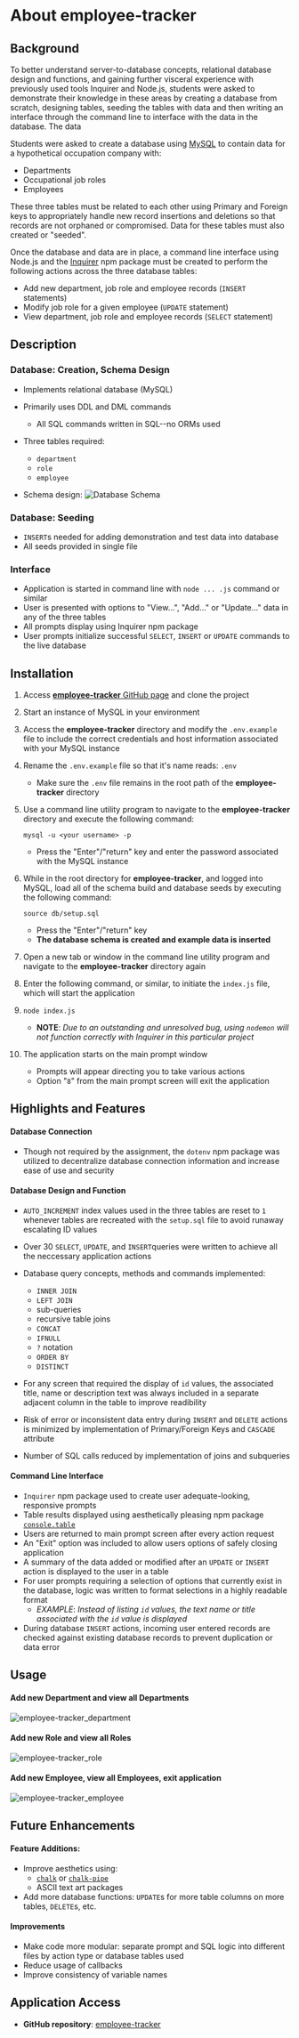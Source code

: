 # About employee-tracker

## Background

To better understand server-to-database concepts, relational database design and functions, and gaining further visceral experience with previously used tools Inquirer and Node.js, students were asked to demonstrate their knowledge in these areas by creating a database from scratch, designing tables, seeding the tables with data and then writing an interface through the command line to interface with the data in the database.  The data

Students were asked to create a database using [MySQL](https://www.mysql.com/) to contain data for a hypothetical occupation company with:

* Departments
* Occupational job roles
* Employees

These three tables must be related to each other using Primary and Foreign keys to appropriately handle new record insertions and deletions so that records are not orphaned or compromised.  Data for these tables must also created or "seeded".

Once the database and data are in place, a command line interface using Node.js and the [Inquirer](https://www.npmjs.com/package/inquirer) npm package must be created to perform the following actions across the three database tables:

* Add new department, job role and employee records (`INSERT` statements)
* Modify job role for a given employee (`UPDATE` statement)
* View department, job role and employee records (`SELECT` statement)

## Description

### Database:  Creation, Schema Design

* Implements relational database (MySQL)
* Primarily uses DDL and DML commands
	* All SQL commands written in SQL--no ORMs used
* Three tables required:

	* `department`
	* `role`
	* `employee`
* Schema design:
	![Database Schema](assets/schema.png)

### Database:  Seeding

* `INSERT`s needed for adding demonstration and test data into database
* All seeds provided in single file

### Interface

* Application is started in command line with `node ... .js` command or similar
* User is presented with options to "View...", "Add..." or "Update..." data in any of the three tables
* All prompts display using Inquirer npm package
* User prompts initialize successful `SELECT`, `INSERT` or `UPDATE` commands to the live database

## Installation

1. Access [**employee-tracker** GitHub page](https://github.com/monstertruckdog/employee-tracker) and clone the project
2. Start an instance of MySQL in your environment
3. Access the **employee-tracker** directory and modify the `.env.example` file to include the correct credentials and host information associated with your MySQL instance
4. Rename the `.env.example` file so that it's name reads: `.env`
	* Make sure the `.env` file remains in the root path of the **employee-tracker** directory
5. Use a command line utility program to navigate to the **employee-tracker** directory and execute the following command:

	```
	mysql -u <your username> -p
	```
	* Press the "Enter"/"return" key and enter the password associated with the MySQL instance
6. While in the root directory for **employee-tracker**, and logged into MySQL, load all of the schema build and database seeds by executing the following command:
	
	```
	source db/setup.sql
	```
	* Press the "Enter"/"return" key
	* **The database schema is created and example data is inserted**
7. Open a new tab or window in the command line utility program and navigate to the **employee-tracker** directory again
8. Enter the following command, or similar, to initiate the `index.js` file, which will start the application
9. 
	```
	node index.js
	```
	* **NOTE**:  *Due to an outstanding and unresolved bug, using `nodemon` will not function correctly with Inquirer in this particular project*

9. The application starts on the main prompt window

	* Prompts will appear directing you to take various actions
	* Option "`8`" from the main prompt screen will exit the application



## Highlights and Features

#### Database Connection

* Though not required by the assignment, the `dotenv` npm package was utilized to decentralize database connection information and increase ease of use and security

#### Database Design and Function

* `AUTO_INCREMENT` index values used in the three tables are reset to `1` whenever tables are recreated with the `setup.sql` file to avoid runaway escalating ID values
* Over 30 `SELECT`, `UPDATE`, and `INSERT`queries were written to achieve all the neccessary application actions
* Database query concepts, methods and commands implemented:
	* `INNER JOIN`
	* `LEFT JOIN`
	* sub-queries
	* recursive table joins
	* `CONCAT`
	* `IFNULL`
	* `?` notation
	* `ORDER BY`
	* `DISTINCT`

* For any screen that required the display of `id` values, the associated title, name or description text was always included in a separate adjacent column in the table to improve readibility
* Risk of error or inconsistent data entry during `INSERT` and `DELETE` actions is minimized by implementation of Primary/Foreign Keys and `CASCADE` attribute
* Number of SQL calls reduced by implementation of joins and subqueries

#### Command Line Interface

* `Inquirer` npm package used to create user adequate-looking, responsive 	prompts
* Table results displayed using aesthetically pleasing npm package [`console.table`](https://www.npmjs.com/package/console.table)
* Users are returned to main prompt screen after every action request
* An "Exit" option was included to allow users options of safely closing application
* A summary of the data added or modified after an `UPDATE` or `INSERT` action is displayed to the user in a table
* For user prompts requiring a selection of options that currently exist in the database, logic was written to format selections in a highly readable format
	* *EXAMPLE*:  *Instead of listing `id` values, the text name or title associated with the `id` value is displayed*
* During database `INSERT` actions, incoming user entered records are checked against existing database records to prevent duplication or data error

## Usage

#### Add new Department and view all Departments

![employee-tracker_department](./assets/employee-tracker_department.gif)

#### Add new Role and view all Roles

![employee-tracker_role](./assets/employee-tracker_role.gif)

#### Add new Employee, view all Employees, exit application

![employee-tracker_employee](./assets/employee-tracker_employee.gif)

## Future Enhancements

#### Feature Additions:
* Improve aesthetics using:
	* [`chalk`](https://www.npmjs.com/package/chalk) or [`chalk-pipe`](https://www.npmjs.com/package/chalk-pipe)
	* ASCII text art packages
* Add more database functions:  `UPDATE`s for more table columns on more tables, `DELETE`s, etc.

#### Improvements
* Make code more modular:  separate prompt and SQL logic into different files by action type or database tables used
* Reduce usage of callbacks
* Improve consistency of variable names

## Application Access

* **GitHub repository**:  [employee-tracker](https://github.com/monstertruckdog/employee-tracker/)
